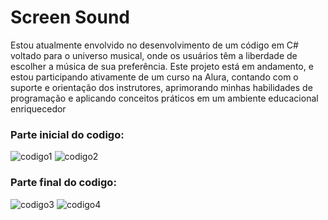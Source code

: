 # Screen Sound

Estou atualmente envolvido no desenvolvimento de um código em C# voltado para o universo musical, onde os usuários têm a liberdade de escolher a música de sua preferência. Este projeto está em andamento, e estou participando ativamente de um curso na Alura, contando com o suporte e orientação dos instrutores, aprimorando minhas habilidades de programação e aplicando conceitos práticos em um ambiente educacional enriquecedor

### Parte inicial do codigo:

![codigo1](https://github.com/joaovitor022/cSharp/assets/137309600/a9e86227-9231-4762-8b3b-d6d4cc74c979)
![codigo2](https://github.com/joaovitor022/cSharp/assets/137309600/6566793a-6372-478c-a50b-5dc4a8874540)

### Parte final do codigo:
![codigo3](https://github.com/joaovitor022/cSharp/assets/137309600/76c1b610-2e8a-4be9-9af5-69cf348e8bcc)
![codigo4](https://github.com/joaovitor022/cSharp/assets/137309600/44a2e980-ca6f-459e-8530-ff336ebafef4)

